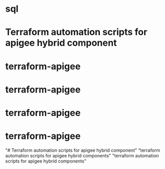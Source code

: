 # sql
# Terraform automation scripts for apigee hybrid component
# terraform-apigee
# terraform-apigee
# terraform-apigee
# terraform-apigee
"# Terraform automation scripts for apigee hybrid component" 
"terraform automation scripts for apigee hybrid components" 
"terraform automation scripts for apigee hybrid components" 
